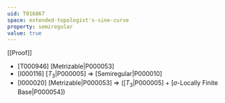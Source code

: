 ```yaml
---
uid: T016867
space: extended-topologist's-sine-curve
property: semiregular
value: true
---
```

[[Proof]]

* [T000946] [Metrizable|P000053]
* [I000116] [$T_3$|P000005] => [Semiregular|P000010]
* [I000020] [Metrizable|P000053] => ([$T_3$|P000005] + [$\sigma$-Locally Finite Base|P000054])

